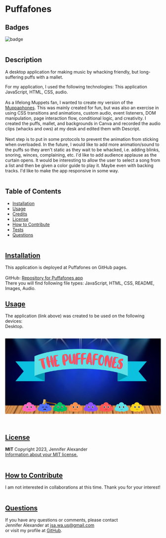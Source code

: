   # Puffafones


  ## Badges
  ![badge](https://img.shields.io/badge/license-MIT-blue)
  <br><br>
  

  ## Description
  A desktop application for making music by whacking friendly, but long-suffering puffs with a mallet.
  <br>

  For my application, I used the following technologies: This application JavaScript, HTML, CSS, audio.
  <br><br>
  As a lifelong Muppets fan, I wanted to create my version of the [Muppaphones](https://www.youtube.com/watch?v=p1YAUeOk2Hk). This was mainly created for fun, but was also an exercise in using CSS transitions and animations, custom audio, event listeners, DOM manipulation, page interaction flow, conditional logic, and creativity. I created the puffs, mallet, and backgrounds in Canva and recorded the audio clips (whacks and ows) at my desk and edited them with Descript. 
  <br><br>
  Next step is to put in some protocols to prevent the animation from sticking when overloaded. In the future, I would like to add more animation/sound to the puffs so they aren't static as they wait to be whacked, i.e. adding blinks, snoring, winces, complaining, etc. I'd like to add audience applause as the curtain opens. It would be interesting to allow the user to select a song from a list and then be given a color guide to play it. Maybe even with backing tracks. I'd like to make the app responsive in some way. 
  <br><br>

## Table of Contents
  - [Installation](#installation)
  - [Usage](#usage)
  - [Credits](#credits)
  - [License](#license)
  - [How to Contribute](#how-to-contribute)
  - [Tests](#tests)
  - [Questions](#questions)
  <br><br>

  ## [Installation](#table-of-contents)
  This application is deployed at Puffafones on GitHub pages. <br>
  <br>
  GitHub: [Repository for Puffafones app](https://github.com/jsalexan/muppafones) <br>
  There you will find following file types: 
   JavaScript, HTML, CSS, README, Images, Audio.
  <br>

## [Usage](#table-of-contents)
  The application (link above) was created to be used on the following devices:<br> 
   Desktop.<br><br>
  

  ![Screen capture.](images/puffafone%20scrsht.png)

  <br>

  ## [License](#table-of-contents)
  **MIT** Copyright 2023, Jennifer Alexander<br>
  [Information about your MIT license.](https://opensource.org/licenses/MIT)
  <br><br>
  

  ## [How to Contribute](#table-of-contents)
  I am not interested in collaborations at this time. Thank you for your interest!
  <br><br>

   ## [Questions](#table-of-contents)
  If you have any questions or comments, please contact <br>Jennifer Alexander at jsa.wa.us@gmail.com <br>or visit my profile at [GitHub](https://github.com/jsalexan/).